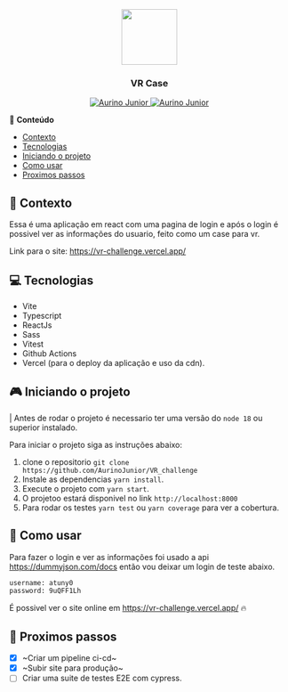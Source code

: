 <div align="center">
  <img src="https://portal-trabalhador.vr.com.br/static/media/novalogovr.0be0f72e.png" width="100" />
   <h3>VR Case</h3>
</div>

<p align="center">
   <a href="https://www.instagram.com/aurigod97/">
      <img alt="Aurino Junior" src="https://img.shields.io/badge/-aurigod97-0390fc?style=flat&logo=Instagram&logoColor=white&color=blue" />
   </a>
    <a href="https://www.linkedin.com/in/aurino-junior-7718a4158/">
      <img alt="Aurino Junior" src="https://img.shields.io/badge/-Aurino%20Junior-0390fc?style=flat&logo=Linkedin&logoColor=white&color=blue" />
   </a>
</p>

📍 **Conteúdo**

- [Contexto](#blue_book-contexto)
- [Tecnologias](#computer-tecnologias)
- [Iniciando o projeto](#video_game-iniciando-o-projeto)
- [Como usar](#beers-como-usar)
- [Proximos passos](#page_with_curl-proximos-passos)

## :blue_book: Contexto

Essa é uma aplicação em react com uma pagina de login e após o login é possivel ver as informações do usuario, feito como um case para vr.

Link para o site: https://vr-challenge.vercel.app/

## :computer: Tecnologias

- Vite
- Typescript
- ReactJs
- Sass
- Vitest
- Github Actions
- Vercel (para o deploy da aplicação e uso da cdn).

## :video_game: Iniciando o projeto

| Antes de rodar o projeto é necessario ter uma versão do `node 18` ou superior instalado.

Para iniciar o projeto siga as instruções abaixo:

1. clone o repositorio `git clone https://github.com/AurinoJunior/VR_challenge`
2. Instale as dependencias `yarn install`.
3. Execute o projeto com `yarn start`.
4. O projetoo estará disponivel no link `http://localhost:8000`
5. Para rodar os testes `yarn test` ou `yarn coverage` para ver a cobertura.

## :beers: Como usar

Para fazer o login e ver as informações foi usado a api https://dummyjson.com/docs então vou deixar um login de teste abaixo.

```bash
username: atuny0
password: 9uQFF1Lh
```

É possivel ver o site online em https://vr-challenge.vercel.app/ 🔥

## :page_with_curl: Proximos passos

- [x] ~Criar um pipeline ci-cd~
- [x] ~Subir site para produção~
- [ ] Criar uma suite de testes E2E com cypress.
